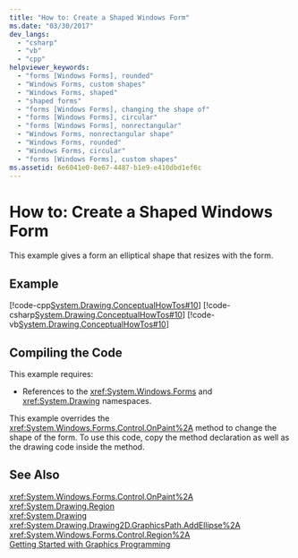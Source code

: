 ```yaml
---
title: "How to: Create a Shaped Windows Form"
ms.date: "03/30/2017"
dev_langs: 
  - "csharp"
  - "vb"
  - "cpp"
helpviewer_keywords: 
  - "forms [Windows Forms], rounded"
  - "Windows Forms, custom shapes"
  - "Windows Forms, shaped"
  - "shaped forms"
  - "forms [Windows Forms], changing the shape of"
  - "forms [Windows Forms], circular"
  - "forms [Windows Forms], nonrectangular"
  - "Windows Forms, nonrectangular shape"
  - "Windows Forms, rounded"
  - "Windows Forms, circular"
  - "forms [Windows Forms], custom shapes"
ms.assetid: 6e6041e0-8e67-4487-b1e9-e410dbd1ef6c
---
```

# How to: Create a Shaped Windows Form
This example gives a form an elliptical shape that resizes with the form.  
  
## Example  
 [!code-cpp[System.Drawing.ConceptualHowTos#10](../../../../samples/snippets/cpp/VS_Snippets_Winforms/System.Drawing.ConceptualHowTos/cpp/form1.cpp#10)]
 [!code-csharp[System.Drawing.ConceptualHowTos#10](../../../../samples/snippets/csharp/VS_Snippets_Winforms/System.Drawing.ConceptualHowTos/CS/form1.cs#10)]
 [!code-vb[System.Drawing.ConceptualHowTos#10](../../../../samples/snippets/visualbasic/VS_Snippets_Winforms/System.Drawing.ConceptualHowTos/VB/form1.vb#10)]  
  
## Compiling the Code  
 This example requires:  
  
- References to the <xref:System.Windows.Forms> and <xref:System.Drawing> namespaces.  
  
 This example overrides the <xref:System.Windows.Forms.Control.OnPaint%2A> method to change the shape of the form. To use this code, copy the method declaration as well as the drawing code inside the method.  
  
## See Also  
 <xref:System.Windows.Forms.Control.OnPaint%2A>  
 <xref:System.Drawing.Region>  
 <xref:System.Drawing>  
 <xref:System.Drawing.Drawing2D.GraphicsPath.AddEllipse%2A>  
 <xref:System.Windows.Forms.Control.Region%2A>  
 [Getting Started with Graphics Programming](../../../../docs/framework/winforms/advanced/getting-started-with-graphics-programming.md)
